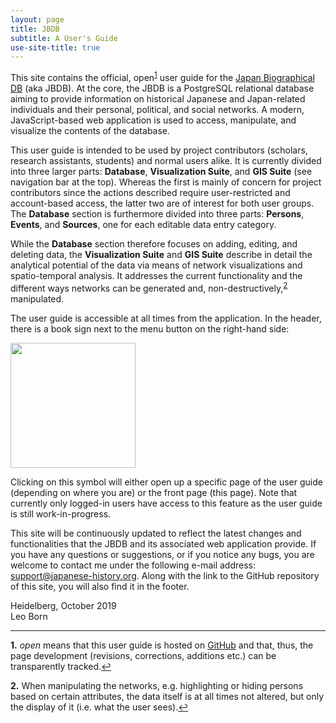 ```yaml
---
layout: page
title: JBDB
subtitle: A User's Guide
use-site-title: true
---
```


This site contains the official, open<sup id="a1">[1](#f1)</sup> user guide for the [Japan Biographical DB](https://jbdb.jp/#!/) (aka JBDB). At the core, the JBDB is a PostgreSQL relational database aiming to provide information on historical Japanese and Japan-related individuals and their personal, political, and social networks. A modern, JavaScript-based web application is used to access, manipulate, and visualize the contents of the database. 

[comment]: # (Maybe at some point add a page specifying the technical details of the application and everything else?)

This user guide is intended to be used by project contributors (scholars, research assistants, students) and normal users alike. It is currently divided into three larger parts: __Database__, __Visualization Suite__, and __GIS Suite__ (see navigation bar at the top). Whereas the first is mainly of concern for project contributors since the actions described require user-restricted and account-based access, the latter two are of interest for both user groups. The __Database__ section is furthermore divided into three parts: __Persons__, __Events__, and __Sources__, one for each editable data entry category.

While the __Database__ section therefore focuses on adding, editing, and deleting data, the __Visualization Suite__ and __GIS Suite__ describe in detail the analytical potential of the data via means of network visualizations and spatio-temporal analysis. It addresses the current functionality and the different ways networks can be generated and, non-destructively,<sup id="a2">[2](#f2)</sup> manipulated.

The user guide is accessible at all times from the application. In the header, there is a book sign next to the menu button on the right-hand side:

<p class="text-center">
<img width="200px" src="https://japan-biographical-db.github.io/img/user-guide-btn.png">
</p>

Clicking on this symbol will either open up a specific page of the user guide (depending on where you are) or the front page (this page). Note that currently only logged-in users have access to this feature as the user guide is still work-in-progress.

This site will be continuously updated to reflect the latest changes and functionalities that the JBDB and its associated web application provide. If you have any questions or suggestions, or if you notice any bugs, you are welcome to contact me under the following e-mail address: <support@japanese-history.org>. Along with the link to the GitHub repository of this site, you will also find it in the footer.

Heidelberg, October 2019<br>
Leo Born 

---

<b id="f1">1.</b> _open_ means that this user guide is hosted on [GitHub](https://github.com/japan-biographical-db/japan-biographical-db.github.io) and that, thus, the page development (revisions, corrections, additions etc.) can be transparently tracked.[↩](#a1)

<b id="f2">2.</b> When manipulating the networks, e.g. highlighting or hiding persons based on certain attributes, the data itself is at all times not altered, but only the display of it (i.e. what the user sees).[↩](#a2)
